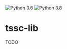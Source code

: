![Python 3.6](https://github.com/rhtconsulting/tssc-lib/workflows/Python%203.6/badge.svg?event=push)
![Python 3.8](https://github.com/rhtconsulting/tssc-lib/workflows/Python%203.8/badge.svg?event=push)

# tssc-lib
TODO
